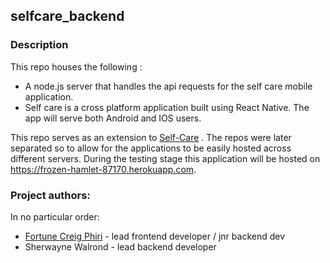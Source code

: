 ## selfcare_backend


### Description
This repo houses the following :
- A node.js server that handles the api requests for the self care mobile application.
- Self care is a cross platform application built using React Native. The app will serve both Android and IOS users.

This repo serves as an extension to [Self-Care](https://www.github.com/selfcareapp/selfcare_frontend) . The repos were later separated so to allow for the applications to be easily hosted across different servers. 
During the testing stage this application will be hosted on  https://frozen-hamlet-87170.herokuapp.com.

### Project authors:

In no particular order:
* [Fortune Creig Phiri](https://www.creigphiri.github.io) - lead frontend developer / jnr backend dev
* Sherwayne Walrond - lead backend developer